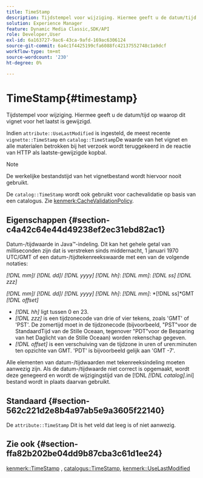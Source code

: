 ```yaml
---
title: TimeStamp
description: Tijdstempel voor wijziging. Hiermee geeft u de datum/tijd op waarop dit vignet voor het laatst is gewijzigd.
solution: Experience Manager
feature: Dynamic Media Classic,SDK/API
role: Developer,User
exl-id: 6a163727-9ac6-43ca-9afd-169ac6306124
source-git-commit: 6a4c1f4425199cfa6088fc42137552748c1a9dcf
workflow-type: tm+mt
source-wordcount: '230'
ht-degree: 0%

---
```


# TimeStamp{#timestamp}

Tijdstempel voor wijziging. Hiermee geeft u de datum/tijd op waarop dit vignet voor het laatst is gewijzigd.

Indien `attribute::UseLastModified` is ingesteld, de meest recente `vignette::TimeStamp` en `catalog::TimeStamp`De waarde van het vignet en alle materialen betrokken bij het verzoek wordt teruggekeerd in de reactie van HTTP als laatste-gewijzigde kopbal.

>[!NOTE]
>
>De werkelijke bestandstijd van het vignetbestand wordt hiervoor nooit gebruikt.

De `catalog::TimeStamp` wordt ook gebruikt voor cachevalidatie op basis van een catalogus. Zie [kenmerk:CacheValidationPolicy](/help/aem-is-ir-api/ir-api/material-cat/image-rendering-api-ref/c-ir-material-catalog/c-ir-attributes-reference/r-ir-cachevalidationpolicy.md).

## Eigenschappen {#section-c4a42c64e44d49238ef2ec31ebd82ac1}

Datum-/tijdwaarde in Java™-indeling. Dit kan het gehele getal van milliseconden zijn dat is verstreken sinds middernacht, 1 januari 1970 UTC/GMT of een datum-/tijdtekenreekswaarde met een van de volgende notaties:

*[!DNL mm]*/ *[!DNL dd]*/ *[!DNL yyyy]* *[!DNL hh]*: *[!DNL mm]*: *[!DNL ss]* *[!DNL zzz]*

*[!DNL mm]*/ *[!DNL dd]*/ *[!DNL yyyy]* *[!DNL hh]*: *[!DNL mm]*: *[!DNL ss]*GMT *[!DNL offset]*

* *[!DNL hh]* ligt tussen 0 en 23.
* *[!DNL zzz]* is een tijdzonecode van drie of vier tekens, zoals &#39;GMT&#39; of &#39;PST&#39;. De zomertijd moet in de tijdzonecode (bijvoorbeeld, &quot;PST&quot;voor de StandaardTijd van de Stille Oceaan, tegenover &quot;PDT&quot;voor de Besparing van het Daglicht van de Stille Oceaan) worden rekenschap gegeven.
* *[!DNL offset]* is een verschuiving van de tijdzone in uren of uren:minuten ten opzichte van GMT. &#39;PDT&#39; is bijvoorbeeld gelijk aan &#39;GMT -7&#39;.

Alle elementen van datum-/tijdwaarden met tekenreeksindeling moeten aanwezig zijn. Als de datum-/tijdwaarde niet correct is opgemaakt, wordt deze genegeerd en wordt de wijzigingstijd van de [!DNL *[!DNL catalog]*.ini] bestand wordt in plaats daarvan gebruikt.

## Standaard {#section-562c221d2e8b4a97ab5e9a3605f22140}

De `attribute::TimeStamp` Dit is het veld dat leeg is of niet aanwezig.

## Zie ook {#section-ffa82b202be04dd9b87cba3c61d1ee24}

[kenmerk::TimeStamp](../../../../../ir-api/material-cat/image-rendering-api-ref/c-ir-material-catalog/c-ir-attributes-reference/r-ir-timestamp.md#reference-8373ad4ee03d4e4b9a8fc96cf42b3181) , [catalogus::TimeStamp](../../../../../ir-api/material-cat/image-rendering-api-ref/c-ir-material-catalog/c-ir-material-data-reference/r-ir-timestamp-dataref.md#reference-6daf7973dc4f4b4e9e8165756db7c319), [kenmerk::UseLastModified](../../../../../ir-api/material-cat/image-rendering-api-ref/c-ir-material-catalog/c-ir-attributes-reference/r-ir-uselastmodified.md#reference-d2ab628c9e004fedbd38324866dbca1d)
